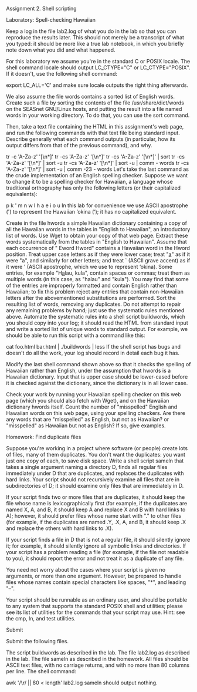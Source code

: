 Assignment 2. Shell scripting

Laboratory: Spell-checking Hawaiian

Keep a log in the file lab2.log of what you do in the lab so that you can reproduce the results later. This should not merely be a transcript of what you typed: it should be more like a true lab notebook, in which you briefly note down what you did and what happened.

For this laboratory we assume you're in the standard C or POSIX locale. The shell command locale should output LC_CTYPE="C" or LC_CTYPE="POSIX". If it doesn't, use the following shell command:

export LC_ALL='C'
and make sure locale outputs the right thing afterwards.

We also assume the file words contains a sorted list of English words. Create such a file by sorting the contents of the file /usr/share/dict/words on the SEASnet GNU/Linux hosts, and putting the result into a file named words in your working directory. To do that, you can use the sort command.

Then, take a text file containing the HTML in this assignment's web page, and run the following commands with that text file being standard input. Describe generally what each command outputs (in particular, how its output differs from that of the previous command), and why.

tr -c 'A-Za-z' '[\n*]'
tr -cs 'A-Za-z' '[\n*]'
tr -cs 'A-Za-z' '[\n*]' | sort
tr -cs 'A-Za-z' '[\n*]' | sort -u
tr -cs 'A-Za-z' '[\n*]' | sort -u | comm - words
tr -cs 'A-Za-z' '[\n*]' | sort -u | comm -23 - words
Let's take the last command as the crude implementation of an English spelling checker. Suppose we want to change it to be a spelling checker for Hawaiian, a language whose traditional orthography has only the following letters (or their capitalized equivalents):

p k ' m n w l h a e i o u
In this lab for convenience we use ASCII apostrophe (') to represent the Hawaiian ‘okina (‘); it has no capitalized equivalent.

Create in the file hwords a simple Hawaiian dictionary containing a copy of all the Hawaiian words in the tables in "English to Hawaiian", an introductory list of words. Use Wget to obtain your copy of that web page. Extract these words systematically from the tables in "English to Hawaiian". Assume that each occurrence of "<tr> <td>Eword</td> <td>Hword</td>" contains a Hawaiian word in the Hword position. Treat upper case letters as if they were lower case; treat "<u>a</u>" as if it were "a", and similarly for other letters; and treat ` (ASCII grave accent) as if it were ' (ASCII apostrophe, which we use to represent ‘okina). Some entries, for example "H<u>a</u>lau, kula", contain spaces or commas; treat them as multiple words (in this case, as "halau" and "kula"). You may find that some of the entries are improperly formatted and contain English rather than Hawaiian; to fix this problem reject any entries that contain non-Hawaiian letters after the abovementioned substitutions are performed. Sort the resulting list of words, removing any duplicates. Do not attempt to repair any remaining problems by hand; just use the systematic rules mentioned above. Automate the systematic rules into a shell script buildwords, which you should copy into your log; it should read the HTML from standard input and write a sorted list of unique words to standard output. For example, we should be able to run this script with a command like this:

cat foo.html bar.html | ./buildwords | less
If the shell script has bugs and doesn't do all the work, your log should record in detail each bug it has.

Modify the last shell command shown above so that it checks the spelling of Hawaiian rather than English, under the assumption that hwords is a Hawaiian dictionary. Input that is upper case should be lower-cased before it is checked against the dictionary, since the dictionary is in all lower case.

Check your work by running your Hawaiian spelling checker on this web page (which you should also fetch with Wget), and on the Hawaiian dictionary hwords itself. Count the number of "misspelled" English and Hawaiian words on this web page, using your spelling checkers. Are there any words that are "misspelled" as English, but not as Hawaiian? or "misspelled" as Hawaiian but not as English? If so, give examples.

Homework: Find duplicate files

Suppose you're working in a project where software (or people) create lots of files, many of them duplicates. You don't want the duplicates: you want just one copy of each, to save disk space. Write a shell script sameln that takes a single argument naming a directory D, finds all regular files immediately under D that are duplicates, and replaces the duplicates with hard links. Your script should not recursively examine all files that are in subdirectories of D; it should examine only files that are immediately in D.

If your script finds two or more files that are duplicates, it should keep the file whose name is lexicographically first (for example, if the duplicates are named X, A, and B, it should keep A and replace X and B with hard links to A); however, it should prefer files whose name start with "." to other files (for example, if the duplicates are named .Y, .X, A, and B, it should keep .X and replace the others with hard links to .X).

If your script finds a file in D that is not a regular file, it should silently ignore it; for example, it should silently ignore all symbolic links and directories. If your script has a problem reading a file (for example, if the file not readable to you), it should report the error and not treat it as a duplicate of any file.

You need not worry about the cases where your script is given no arguments, or more than one argument. However, be prepared to handle files whose names contain special characters like spaces, "*", and leading "–".

Your script should be runnable as an ordinary user, and should be portable to any system that supports the standard POSIX shell and utilities; please see its list of utilities for the commands that your script may use. Hint: see the cmp, ln, and test utilities.

Submit

Submit the following files.

The script buildwords as described in the lab.
The file lab2.log as described in the lab.
The file sameln as described in the homework.
All files should be ASCII text files, with no carriage returns, and with no more than 80 columns per line. The shell command:

awk '/\r/ || 80 < length' lab2.log sameln
should output nothing.